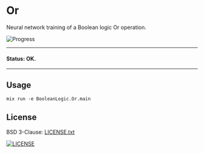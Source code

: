 # Or

Neural network training of a Boolean logic Or operation.

![Progress](http://progressed.io/bar/100?title=progress)

---
#### Status: OK.
---

## Usage
```
mix run -e BooleanLogic.Or.main
```

## License
BSD 3-Clause: [LICENSE.txt](LICENSE.txt)

[<img alt="LICENSE" src="http://img.shields.io/pypi/l/Django.svg?style=flat-square"/>](LICENSE.txt)
